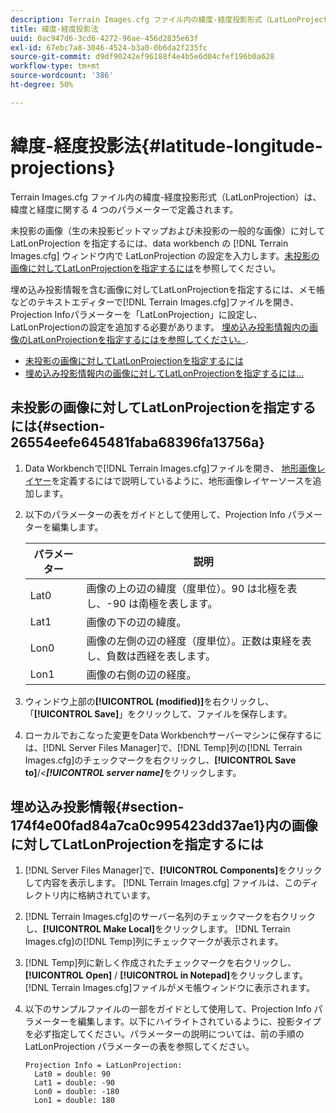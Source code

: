 ```yaml
---
description: Terrain Images.cfg ファイル内の緯度-経度投影形式（LatLonProjection）は、緯度と経度に関する 4 つのパラメーターで定義されます。
title: 緯度-経度投影法
uuid: 0ac947d6-3cd6-4272-96ae-456d2835e63f
exl-id: 67ebc7a8-3046-4524-b3a0-0b6da2f235fc
source-git-commit: d9df90242ef96188f4e4b5e6d04cfef196b0a628
workflow-type: tm+mt
source-wordcount: '386'
ht-degree: 50%

---
```


# 緯度-経度投影法{#latitude-longitude-projections}

Terrain Images.cfg ファイル内の緯度-経度投影形式（LatLonProjection）は、緯度と経度に関する 4 つのパラメーターで定義されます。

未投影の画像（生の未投影ビットマップおよび未投影の一般的な画像）に対して LatLonProjection を指定するには、data workbench の [!DNL Terrain Images.cfg] ウィンドウ内で LatLonProjection の設定を入力します。[未投影の画像に対してLatLonProjectionを指定するには](../../../../../home/c-geo-oview/c-wk-img-lyrs/c-trn-img-lyrs/c-proj-info-trn-imgs/c-lat-long-proj.md#section-26554eefe645481faba68396fa13756a)を参照してください。

埋め込み投影情報を含む画像に対してLatLonProjectionを指定するには、メモ帳などのテキストエディターで[!DNL Terrain Images.cfg]ファイルを開き、Projection Infoパラメーターを「LatLonProjection」に設定し、LatLonProjectionの設定を追加する必要があります。 [埋め込み投影情報内の画像のLatLonProjectionを指定するにはを参照してください。](../../../../../home/c-geo-oview/c-wk-img-lyrs/c-trn-img-lyrs/c-proj-info-trn-imgs/c-lat-long-proj.md#section-174f4e00fad84a7ca0c995423dd37ae1).

* [未投影の画像に対してLatLonProjectionを指定するには](../../../../../home/c-geo-oview/c-wk-img-lyrs/c-trn-img-lyrs/c-proj-info-trn-imgs/c-lat-long-proj.md#section-26554eefe645481faba68396fa13756a)
* [埋め込み投影情報内の画像に対してLatLonProjectionを指定するには…](../../../../../home/c-geo-oview/c-wk-img-lyrs/c-trn-img-lyrs/c-proj-info-trn-imgs/c-lat-long-proj.md#section-174f4e00fad84a7ca0c995423dd37ae1)

## 未投影の画像に対してLatLonProjectionを指定するには{#section-26554eefe645481faba68396fa13756a}

1. Data Workbenchで[!DNL Terrain Images.cfg]ファイルを開き、 [地形画像レイヤー](../../../../../home/c-geo-oview/c-wk-img-lyrs/c-trn-img-lyrs/c-trn-img-lyrs.md#concept-8a0a16013e824ac29f35a0349b5d8ccf)を定義するにはで説明しているように、地形画像レイヤーソースを追加します。

1. 以下のパラメーターの表をガイドとして使用して、Projection Info パラメーターを編集します。

   | パラメーター | 説明 |
   |---|---|
   | Lat0 | 画像の上の辺の緯度（度単位）。90 は北極を表し、-90 は南極を表します。 |
   | Lat1 | 画像の下の辺の緯度。 |
   | Lon0 | 画像の左側の辺の経度（度単位）。正数は東経を表し、負数は西経を表します。 |
   | Lon1 | 画像の右側の辺の経度。 |

1. ウィンドウ上部の&#x200B;**[!UICONTROL (modified)]**&#x200B;を右クリックし、「**[!UICONTROL Save]**」をクリックして、ファイルを保存します。

1. ローカルでおこなった変更をData Workbenchサーバーマシンに保存するには、[!DNL Server Files Manager]で、[!DNL Temp]列の[!DNL Terrain Images.cfg]のチェックマークを右クリックし、**[!UICONTROL Save to]**/*&lt;**[!UICONTROL server name]***&#x200B;をクリックします。

## 埋め込み投影情報{#section-174f4e00fad84a7ca0c995423dd37ae1}内の画像に対してLatLonProjectionを指定するには

1. [!DNL Server Files Manager]で、**[!UICONTROL Components]**&#x200B;をクリックして内容を表示します。 [!DNL Terrain Images.cfg] ファイルは、このディレクトリ内に格納されています。

1. [!DNL Terrain Images.cfg]のサーバー名列のチェックマークを右クリックし、**[!UICONTROL Make Local]**&#x200B;をクリックします。 [!DNL Terrain Images.cfg]の[!DNL Temp]列にチェックマークが表示されます。

1. [!DNL Temp]列に新しく作成されたチェックマークを右クリックし、**[!UICONTROL Open]** / **[!UICONTROL in Notepad]**&#x200B;をクリックします。 [!DNL Terrain Images.cfg]ファイルがメモ帳ウィンドウに表示されます。

1. 以下のサンプルファイルの一部をガイドとして使用して、Projection Info パラメーターを編集します。以下にハイライトされているように、投影タイプを必ず指定してください。パラメーターの説明については、前の手順の LatLonProjection パラメーターの表を参照してください。

   ```
   Projection Info = LatLonProjection: 
     Lat0 = double: 90
     Lat1 = double: -90
     Lon0 = double: -180
     Lon1 = double: 180
   ```
